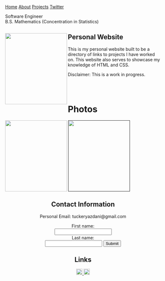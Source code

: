 <html>
<link href="main.css" rel="stylesheet">
<div class="topnav"> 
  <a class="active" href="https://tuckeryazdani.github.io/">Home</a>
  <a href="about.html">About</a>
  <a href="projects.html">Projects</a>
  <a href="twitter.html">Twitter</a>
  </div>
  <div id='1'>
  </div>
<head>
  <div align="left">
    <p class="bio">
      Software Engineer <br>
      B.S. Mathematics (Concentration in Statistics)<br>
    </p>
  </div>
</head>
  <div>
<a href="https://user-images.githubusercontent.com/84822334/148703247-771b3563-5673-49d2-910d-3812aa07511a.jpg" target="_blank" ><img src="https://user-images.githubusercontent.com/84822334/148703247-771b3563-5673-49d2-910d-3812aa07511a.jpg" class="profile" width="200" height="230" align="left"/></a>
    <h2> Personal Website </h2>
    <p> This is my personal website built to be a directory of links to projects I have worked on. This website also serves to showcase my knowledge of HTML and CSS.</p>
    <p> Disclaimer: This is a work in progress. </p>
  </div>
  <br>
      <br>
      <h1> Photos </h1>
      <a href="https://user-images.githubusercontent.com/84822334/183260820-ddced16a-69c8-4948-85f7-5561e936ddfc.jpg" target="_blank"><img src="https://user-images.githubusercontent.com/84822334/183260820-ddced16a-69c8-4948-85f7-5561e936ddfc.jpg" width="200" height="230" align="center"></a>
      <a href="" target="_blank"><img src="https://user-images.githubusercontent.com/84822334/183546849-cbfd48bd-bd0d-4e94-9fec-19e7b38bd67b.png"  width="200" height="230" align="center"></a>
      <br>
  <center>
  <h2> Contact Information </h2>
  <p>Personal Email: tuckeryazdani@gmail.com<br></p>
<form>
  First name:<br>
  <input type="text" name="firstname"><br>
  Last name:<br>
  <input type="text" name="lastname">
  <input type="submit" value="Submit">
</form>  <h2> Links </h2>
  <a href="https://www.linkedin.com/in/tuckeryazdani/" target="_blank"><img src="https://user-images.githubusercontent.com/84822334/148589136-9acd742f-e004-4d54-b1b4-181f8bc7dc98.png" class="social" width="20" height="20" title="LinkedIn">
  </a><a href="https://github.com/tuckeryazdani/" target="_blank"><img src="https://user-images.githubusercontent.com/84822334/148658020-ae86cfb7-f259-4503-93fc-156a168d2a9d.png" class="social" width="20" height="20" title="GitHub"></a>
  </center>
</html>
